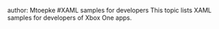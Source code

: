 author: Mtoepke
#XAML samples for developers
This topic lists XAML samples for developers of Xbox One apps.


<!--HONumber=Jun16_HO2-->


